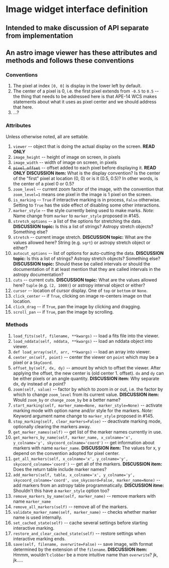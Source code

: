 # Image widget interface definition
## Intended to make discussion of API separate from implementation

## An astro image viewer has these attributes and methods and follows these conventions

### Conventions

1. The pixel at index `[0, 0]` is display in the lower left by default.
1. The center of a pixel is 0, i.e. the first pixel extends from `-0.5` to `0.5` -- the thing that needs to be addressed here is that APE-14 WCS makes statements about what it uses as pixel center and we should address that here.
1. ...?

### Attributes

Unless otherwise noted, all are settable.

1. `viewer` -- object that is doing the actual display on the screen. **READ ONLY**
1. `image_height` -- height of image on screen, in pixels
1. `image_width` -- width of image on screen, in pixels
1. ~~`pixel_offset`~~ -- offset added to each pixel before displaying it. **READ ONLY** **DISCUSSION item:** What is the display convention? Is the center of the "first" pixel at location (0, 0) or is it (0.5, 0.5)? In other words, is the center of a pixel 0 or 0.5?
1. `zoom_level` -- current zoom factor of the image, with the convention that `zoom_level=1` means one pixel in the image is 1 pixel on the screen.
1. `is_marking` -- `True` if interactive marking is in process, `False` otherwise. Setting to `True` has the side effect of disabling some other interactions.
1. `marker_style` -- the style currently being used to make marks. *Note:* Name change from `marker` to `marker_style` proposed in #145.
1. `stretch_options` -- a list of the options for stretching the data. **DISCUSSION topic:** Is this a list of strings? Astropy stretch objects? Something else?
1. `stretch` -- current image stretch. **DISCUSSION topic:** What are the values allowed here? String (e.g. `sqrt`) or astropy stretch object or either?
1. `autocut_options` -- list of options for auto-cutting the data. **DISCUSSION topic:** Is this a list of strings? Astropy stretch objects? Something else? **DISCUSSION topic:** Should these be called intervals or should the documentation of it at least mention that they are called intervals in the astropy documentation?
1. `cuts` -- current cuts. **DISCUSSION topic:** What are the values allowed here? `tuple` (e.g. `(2, 1000)`) or astropy interval object or either?
1. `cursor` -- location of cursor display. One of `top` or `bottom` or `None`.
1. `click_center` -- if `True`, clicking on image re-centers image on that location.
1. `click_drag` -- if `True`, pan the image by clicking and dragging.
1. `scroll_pan` -- if `True`, pan the image by scrolling.

### Methods

1. `load_fits(self, filename, **kwargs)` -- load a fits file into the viewer.
1. `load_nddata(self, nddata, **kwargs)` -- load an nddata object into viewer.
1. `def load_array(self, arr, **kwargs)` -- load an array into viewer.
1. `center_on(self, point)` -- center the viewer on `point` which may be a pixel or a `SkyCoord`.
1. `offset_by(self, dx, dy)` -- amount by which to offset the viewer. After applying the offset, the new center is (old center 1. offset). `dx` and `dy` can be either pixels or an angle quantity. **DISCUSSION item:** Why separate dx, dy instead of a point?
1. `zoom(self, value)` -- factor by which to zoom in or out, i.e. the factor by which to change `zoom_level` from its current value. **DISCUSSION item:** Would `zoom_by` or `change_zoom_by` be a better name?
1. `start_marking(self, marker_name=None, marker_style=None)` -- activate marking mode with option name and/or style for the markers. *Note:* Keyword argument name change to `marker_style` proposed in #145.
1. `stop_marking(self, clear_markers=False)` -- deactivate marking mode, optionally clearing the markers away.
1. `get_marker_names(self)` -- get list of the marker names currently in use.
1. `get_markers_by_name(self, marker_name, x_colname='x', y_colname='y', skycoord_colname='coord')` -- get information about markers with name `marker_name`. **DISCUSSION item:** The values for x, y depend on the convention adopted for pixel center.
1. `get_all_markers(self, x_colname='x', y_colname='y', skycoord_colname='coord')` -- get all of the markers. **DISCUSSION item:** Does the return table include marker names?
1. `add_markers(self, table, x_colname='x', y_colname='y', skycoord_colname='coord', use_skycoord=False, marker_name=None)` -- add markers from an astropy table programmatically. **DISCUSSION itme:** Shouldn't this have a `marker_style` option too?
1. `remove_markers_by_name(self, marker_name)` -- remove markers with name `marker_name`
1. `remove_all_markers(self)` -- remove all of the markers.
1. `validate_marker_name(self, marker_name)` -- checks whether marker name is used internally.
1. `set_cached_state(self)` -- cache several settings before starting interactive marking.
1. `restore_and_clear_cached_state(self)` -- restore settings when interactive marking ends.
1. `save(self, filename, overwrite=False)` -- save image, with format determined by the extension of the `filename`. **DISCUSSION item:** Hmmm, wouldn't `clobber` be a more intuitive name than `overwrite`? jk, jk.....
